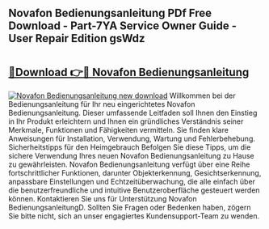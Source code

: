 ## Novafon Bedienungsanleitung PDf Free Download - Part-7YA Service Owner Guide - User Repair Edition gsWdz

# <h2><a href="http://df002n.blite.top/?on=Novafon+Bedienungsanleitung">🔗Download 👉🔴 Novafon Bedienungsanleitung</a></h2>

[![Novafon Bedienungsanleitung new download](https://i.imgur.com/lujVjoI.png)](http://df002n.blite.top/?on=Novafon+Bedienungsanleitung)
Willkommen bei der Bedienungsanleitung für Ihr neu eingerichtetes Novafon Bedienungsanleitung. Dieser umfassende Leitfaden soll Ihnen den Einstieg in Ihr Produkt erleichtern und Ihnen ein gründliches Verständnis seiner Merkmale, Funktionen und Fähigkeiten vermitteln. Sie finden klare Anweisungen für Installation, Verwendung, Wartung und Fehlerbehebung. Sicherheitstipps für den Heimgebrauch Befolgen Sie diese Tipps, um die sichere Verwendung Ihres neuen Novafon Bedienungsanleitung zu Hause zu gewährleisten. Novafon Bedienungsanleitung verfügt über eine Reihe fortschrittlicher Funktionen, darunter Objekterkennung, Gesichtserkennung, anpassbare Einstellungen und Echtzeitüberwachung, die alle einfach über die benutzerfreundliche und intuitive Benutzeroberfläche gesteuert werden können. Kontaktieren Sie uns für Unterstützung Novafon BedienungsanleitungD. Sollten Sie Fragen oder Bedenken haben, zögern Sie bitte nicht, sich an unser engagiertes Kundensupport-Team zu wenden.
